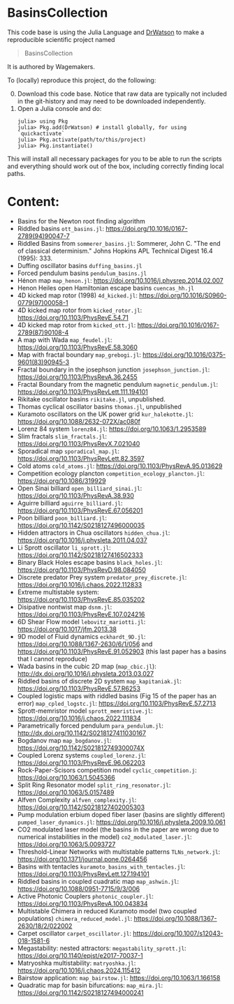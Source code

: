 # BasinsCollection

This code base is using the Julia Language and [DrWatson](https://juliadynamics.github.io/DrWatson.jl/stable/)
to make a reproducible scientific project named
> BasinsCollection

It is authored by Wagemakers.

To (locally) reproduce this project, do the following:

0. Download this code base. Notice that raw data are typically not included in the
   git-history and may need to be downloaded independently.
1. Open a Julia console and do:
   ```
   julia> using Pkg
   julia> Pkg.add(DrWatson) # install globally, for using `quickactivate`
   julia> Pkg.activate(path/to/this/project)
   julia> Pkg.instantiate()
   ```

This will install all necessary packages for you to be able to run the scripts and
everything should work out of the box, including correctly finding local paths.


# Content: 

* Basins for the Newton root finding algorithm
* Riddled basins `ott_basins.jl`: https://doi.org/10.1016/0167-2789(94)90047-7
* Riddled Basins from `sommerer_basins.jl`: Sommerer, John C. "The end of classical determinism." Johns Hopkins APL Technical Digest 16.4 (1995): 333.
* Duffing oscillator basins `duffing_basins.jl`
* Forced pendulum basins `pendulum_basins.jl`
* Hénon map `map_henon.jl`: https://doi.org/10.1016/j.physrep.2014.02.007
* Henon Heiles open Hamiltonian escape basins `cuencas_hh.jl`
* 4D kicked map rotor (1998) `4d_kicked.jl`: https://doi.org/10.1016/S0960-0779(97)00058-1
* 4D kicked map rotor from `kicked_rotor.jl`: https://doi.org/10.1103/PhysRevE.54.71
* 4D kicked map rotor from `kicked_ott.jl`: https://doi.org/10.1016/0167-2789(87)90108-4
* A map with Wada `map_feudel.jl`: https://doi.org/10.1103/PhysRevE.58.3060
* Map with fractal boundary `map_grebogi.jl`: https://doi.org/10.1016/0375-9601(83)90945-3
* Fractal boundary in the josephson junction `josephson_junction.jl`: https://doi.org/10.1103/PhysRevA.36.2455 
* Fractal Boundary from the magnetic pendulum `magnetic_pendulum.jl`: https://doi.org/10.1103/PhysRevLett.111.194101
* Rikitake oscillator basins `rikitake.jl`, unpublished.
* Thomas cyclical oscillator basins `thomas.jl`, unpublished
* Kuramoto oscillators on the UK power grid `kur_halekotte.jl`: https://doi.org/10.1088/2632-072X/ac080f
* Lorenz 84 system `lorenz84.jl`: https://doi.org/10.1063/1.2953589
* Slim fractals `slim_fractals.jl`: https://doi.org/10.1103/PhysRevX.7.021040
* Sporadical map `sporadical_map.jl`: https://doi.org/10.1103/PhysRevLett.82.3597
* Cold atoms `cold_atoms.jl`: https://doi.org/10.1103/PhysRevA.95.013629
* Competition ecology plancton `competition_ecology_plancton.jl`: https://doi.org/10.1086/319929
* Open Sinai billiard `open_billiard_sinai.jl`: https://doi.org/10.1103/PhysRevA.38.930
* Aguirre billiard `aguirre_billiard.jl`: https://doi.org/10.1103/PhysRevE.67.056201
* Poon billiard `poon_billiard.jl`: https://doi.org/10.1142/S0218127496000035
* Hidden attractors in Chua oscillators `hidden_chua.jl`: https://doi.org/10.1016/j.physleta.2011.04.037
* Li Sprott oscillator `li_sprott.jl`: https://doi.org/10.1142/S0218127416502333 
* Binary Black Holes escape basins `black_holes.jl`: https://doi.org/10.1103/PhysRevD.98.084050
* Discrete predator Prey system `predator_prey_discrete.jl`: https://doi.org/10.1016/j.chaos.2022.112833
* Extreme multistable system: https://doi.org/10.1103/PhysRevE.85.035202
* Disipative nontwist map `dsnm.jl`: https://doi.org/10.1103/PhysRevE.107.024216
* 6D Shear Flow model `lebovitz_mariotti.jl`: https://doi.org/10.1017/jfm.2013.38
* 9D model of Fluid dynamics `eckhardt_9D.jl`: https://doi.org/10.1088/1367-2630/6/1/056 and https://doi.org/10.1103/PhysRevE.91.052903 (this last paper has a basins that I cannot reproduce)
* Wada basins in the cubic 2D map (`map_cbic.jl`): http://dx.doi.org/10.1016/j.physleta.2013.03.027
* Riddled basins of discrete 2D system `map_kapitaniak.jl`: https://doi.org/10.1103/PhysRevE.57.R6253
* Coupled logistic maps with riddled basins (Fig 15 of the paper has an error) `map_cpled_logstc.jl`:  https://doi.org/10.1103/PhysRevE.57.2713
* Sprott-memristor model `sprott_memristive.jl`: https://doi.org/10.1016/j.chaos.2022.111834
* Parametrically forced pendulum `para_pendulum.jl`: http://dx.doi.org/10.1142/S0218127411030167
* Bogdanov map `map_bogdanov.jl`:  https://doi.org/10.1142/S021812749300074X
* Coupled Lorenz systems `coupled_lorenz.jl`:  https://doi.org/10.1103/PhysRevE.96.062203
* Rock-Paper-Scisors competition model `cyclic_competition.j`:  https://doi.org/10.1063/1.5045366
* Split Ring Resonator model `split_ring_resonator.jl`:  https://doi.org/10.1063/5.0157489
* Alfven Complexity `alfven_complexity.jl`: https://doi.org/10.1142/S0218127402005303
* Pump modulation erbium doped fiber laser  (basins are slightly different) `pumped_laser_dynamics.jl`: https://doi.org/10.1016/j.physleta.2009.10.061
* CO2 modulated laser model (the basins in the paper are wrong due to numerical instabilities in the model) `co2_modulated_laser.jl`: https://doi.org/10.1063/5.0093727
* Threshold-Linear Networks with multistable patterns `TLNs_network.jl`: https://doi.org/10.1371/journal.pone.0264456 
* Basins with tentacles `kuramoto_basins_with_tentacles.jl`:  https://doi.org/10.1103/PhysRevLett.127.194101
* Riddled basins in coupled cuadratic map `map_ashwin.jl`: https://doi.org/10.1088/0951-7715/9/3/006
* Active Photonic Couplers `photonic_coupler.jl`: https://doi.org/10.1103/PhysRevA.100.043834
* Multistable Chimera in reduced Kuramoto model (two coupled populations) `chimera_reduced_model.jl`: https://doi.org/10.1088/1367-2630/18/2/022002
* Carpet oscillator `carpet_oscillator.jl`: https://doi.org/10.1007/s12043-018-1581-6
* Megastability: nested attractors: `megastability_sprott.jl`: https://doi.org/10.1140/epjst/e2017-70037-1
* Matryoshka multistability: `matryoshka.jl`: https://doi.org/10.1016/j.chaos.2024.115412
* Bairstow application: `map_bairstow.jl`: https://doi.org/10.1063/1.166158
* Quadratic map for basin bifurcations: `map_mira.jl`: https://doi.org/10.1142/S0218127494000241
